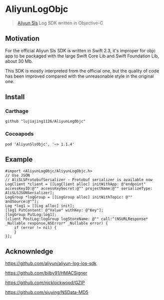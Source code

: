 # AliyunLogObjc

> [Aliyun Sls](https://www.aliyun.com/product/sls) Log SDK written in Objective-C

## Motivation

For the official Aliyun Sls SDK is written in Swift 2.3, it's improper for objc app to be packaged with the large Swift Core Lib and Swift Foundation Lib, about 30 Mb.

This SDK is mostly interpreted from the official one, but the quality of code has been improved compared with the unreasonable style in the original one.

## Install

### Carthage

```
github "lujiajing1126/AliyunLogObjc"
```

### Cocoapods

```
pod 'AliyunSlsObjc', '~> 1.1.4'
```

## Example

```objc
#import <AliyunLogObjc/AliyunLogObjc.h>
// Use JSON
// AliSLSProtobufSerializer - Protobuf serializer is available now
LogClient *client = [[LogClient alloc] initWithApp: @"endpoint" accessKeyID:@"" accessKeySecret:@"" projectName:@"" serializeType: AliSLSJSONSerializer];
LogGroup *logGroup = [[LogGroup alloc] initWithTopic: @"" andSource:@""];
Log *log1 = [[Log alloc] init];
[log1 PutContent: @"Value" withKey: @"Key"];
[logGroup PutLog:log1];
[client PostLog:logGroup logStoreName: @"" call:^(NSURLResponse* _Nullable response,NSError* _Nullable error) {
	if (error != nil) {
	}
}];

```

## Acknownledge

https://github.com/aliyun/aliyun-log-ios-sdk

https://github.com/bilby91/HMACSigner

https://github.com/nicklockwood/GZIP

https://github.com/siuying/NSData-MD5
